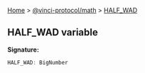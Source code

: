 [Home](./index.md) &gt; [@vinci-protocol/math](./math.md) &gt; [HALF_WAD](./math.half_wad.md)

## HALF_WAD variable

<b>Signature:</b>

```typescript
HALF_WAD: BigNumber
```

